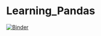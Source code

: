 # Learning_Pandas
[![Binder](https://mybinder.org/badge_logo.svg)](https://mybinder.org/v2/gh/Msg1992005/Learning_Pandas/main)
